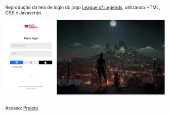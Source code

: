 <div>
  <p>Reprodução da tela de login do jogo <a href="https://www.leagueoflegends.com/pt-br/">League of Legends</a>, utilizando HTML, CSS e Javascript.</p>
</div>
<div>
  <img src="https://raw.githubusercontent.com/Edssaac/league-of-legends/main/projeto.png">
</div>
<br>
<div>
  <p>Acesso: <a href="https://edssaac.github.io/league-of-legends/">Projeto</a></p>
</div>

